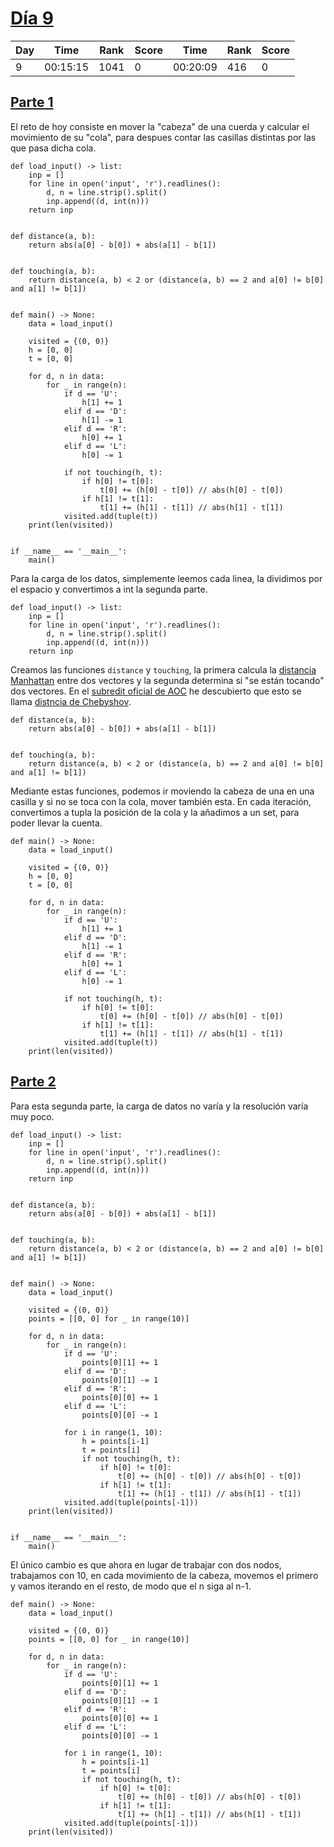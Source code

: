 
# [Día 9](./)

| Day | Time     | Rank | Score | Time     | Rank | Score |
|-----|----------|------|-------|----------|------|-------|
|   9 | 00:15:15 | 1041 |     0 | 00:20:09 |  416 |     0 |

## [Parte 1](./Sol1.py)

El reto de hoy consiste en mover la "cabeza" de una cuerda y calcular el movimiento
de su "cola", para despues contar las casillas distintas por las que pasa dicha
cola.

```python3
def load_input() -> list:
    inp = []
    for line in open('input', 'r').readlines():
        d, n = line.strip().split()
        inp.append((d, int(n)))
    return inp


def distance(a, b):
    return abs(a[0] - b[0]) + abs(a[1] - b[1])


def touching(a, b):
    return distance(a, b) < 2 or (distance(a, b) == 2 and a[0] != b[0] and a[1] != b[1])


def main() -> None:
    data = load_input()
    
    visited = {(0, 0)}
    h = [0, 0]
    t = [0, 0]

    for d, n in data:
        for _ in range(n):
            if d == 'U':
                h[1] += 1
            elif d == 'D':
                h[1] -= 1
            elif d == 'R':
                h[0] += 1
            elif d == 'L':
                h[0] -= 1

            if not touching(h, t):
                if h[0] != t[0]:
                    t[0] += (h[0] - t[0]) // abs(h[0] - t[0])
                if h[1] != t[1]:
                    t[1] += (h[1] - t[1]) // abs(h[1] - t[1])
            visited.add(tuple(t))
    print(len(visited))


if __name__ == '__main__':
    main()
```

Para la carga de los datos, simplemente leemos cada linea, la dividimos por el espacio
y convertimos a int la segunda parte.

```python3
def load_input() -> list:
    inp = []
    for line in open('input', 'r').readlines():
        d, n = line.strip().split()
        inp.append((d, int(n)))
    return inp
```

Creamos las funciones `distance` y `touching`, la primera calcula la [distancia Manhattan](https://es.wikipedia.org/wiki/Geometr%C3%ADa_del_taxista)
entre dos vectores y la segunda determina si "se están tocando" dos vectores. En
el [subredit oficial de AOC](https://www.reddit.com/r/adventofcode/) he descubierto
que esto se llama [distncia de Chebyshov](https://es.wikipedia.org/wiki/Distancia_de_Chebyshov).

```python3
def distance(a, b):
    return abs(a[0] - b[0]) + abs(a[1] - b[1])


def touching(a, b):
    return distance(a, b) < 2 or (distance(a, b) == 2 and a[0] != b[0] and a[1] != b[1])
```

Mediante estas funciones, podemos ir moviendo la cabeza de una en una casilla y 
si no se toca con la cola, mover también esta. En cada iteración, convertimos a 
tupla la posición de la cola y la añadimos a un set, para poder llevar la cuenta.

```python3
def main() -> None:
    data = load_input()
    
    visited = {(0, 0)}
    h = [0, 0]
    t = [0, 0]

    for d, n in data:
        for _ in range(n):
            if d == 'U':
                h[1] += 1
            elif d == 'D':
                h[1] -= 1
            elif d == 'R':
                h[0] += 1
            elif d == 'L':
                h[0] -= 1

            if not touching(h, t):
                if h[0] != t[0]:
                    t[0] += (h[0] - t[0]) // abs(h[0] - t[0])
                if h[1] != t[1]:
                    t[1] += (h[1] - t[1]) // abs(h[1] - t[1])
            visited.add(tuple(t))
    print(len(visited))
```

## [Parte 2](./Sol2.py)

Para esta segunda parte, la carga de datos no varía y la resolución varía muy poco.

```python3
def load_input() -> list:
    inp = []
    for line in open('input', 'r').readlines():
        d, n = line.strip().split()
        inp.append((d, int(n)))
    return inp


def distance(a, b):
    return abs(a[0] - b[0]) + abs(a[1] - b[1])


def touching(a, b):
    return distance(a, b) < 2 or (distance(a, b) == 2 and a[0] != b[0] and a[1] != b[1])


def main() -> None:
    data = load_input()
    
    visited = {(0, 0)}
    points = [[0, 0] for _ in range(10)]
    
    for d, n in data:
        for _ in range(n):
            if d == 'U':
                points[0][1] += 1
            elif d == 'D':
                points[0][1] -= 1
            elif d == 'R':
                points[0][0] += 1
            elif d == 'L':
                points[0][0] -= 1
            
            for i in range(1, 10):
                h = points[i-1]
                t = points[i] 
                if not touching(h, t):
                    if h[0] != t[0]:
                        t[0] += (h[0] - t[0]) // abs(h[0] - t[0])
                    if h[1] != t[1]:
                        t[1] += (h[1] - t[1]) // abs(h[1] - t[1])
            visited.add(tuple(points[-1]))
    print(len(visited))


if __name__ == '__main__':
    main()
```

El único cambio es que ahora en lugar de trabajar con dos nodos, trabajamos con 10,
en cada movimiento de la cabeza, movemos el primero y vamos iterando en el resto,
de modo que el n siga al n-1.

```python3
def main() -> None:
    data = load_input()
    
    visited = {(0, 0)}
    points = [[0, 0] for _ in range(10)]
    
    for d, n in data:
        for _ in range(n):
            if d == 'U':
                points[0][1] += 1
            elif d == 'D':
                points[0][1] -= 1
            elif d == 'R':
                points[0][0] += 1
            elif d == 'L':
                points[0][0] -= 1
            
            for i in range(1, 10):
                h = points[i-1]
                t = points[i] 
                if not touching(h, t):
                    if h[0] != t[0]:
                        t[0] += (h[0] - t[0]) // abs(h[0] - t[0])
                    if h[1] != t[1]:
                        t[1] += (h[1] - t[1]) // abs(h[1] - t[1])
            visited.add(tuple(points[-1]))
    print(len(visited))
```

